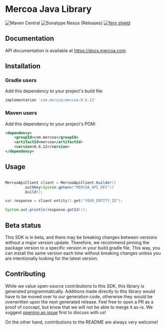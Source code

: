 # Mercoa Java Library

![Maven Central](https://img.shields.io/maven-central/v/com.mercoa/mercoa) 
![Sonatype Nexus (Releases)](https://img.shields.io/nexus/r/com.mercoa/mercoa?server=https%3A%2F%2Fs01.oss.sonatype.org)
[![fern shield](https://img.shields.io/badge/%F0%9F%8C%BF-SDK%20generated%20by%20Fern-brightgreen)](https://buildwithfern.com/?utm_source=mercoa-finance/java/readme)

## Documentation

API documentation is available at <https://docs.mercoa.com>.

## Installation

### Gradle users

Add this dependency to your project's build file:

```groovy
implementation 'com.mercoa:mercoa:0.6.12'
```

### Maven users

Add this dependency to your project's POM:

```xml
<dependency>
    <groupId>com.mercoa</groupId>
    <artifactId>mercoa</artifactId>
    <version>0.6.12</version>
</dependency>
```

## Usage

```java

MercoaApiClient client = MercoaApiClient.builder()
        .authKey(System.getenv("MERCOA_API_KEY"))
        .build();

var response = client.entity().get("YOUR_ENTITY_ID");

System.out.println(response.getId());
```

## Beta status

This SDK is in beta, and there may be breaking changes between versions without a major version update. Therefore, we recommend pinning the package version to a specific version in your build.gradle file. This way, you can install the same version each time without breaking changes unless you are intentionally looking for the latest version.

## Contributing

While we value open-source contributions to this SDK, this library is generated programmatically. Additions made directly to this library would have to be moved over to our generation code, otherwise they would be overwritten upon the next generated release. Feel free to open a PR as a proof of concept, but know that we will not be able to merge it as-is. We suggest [opening an issue](https://github.com/mercoa-finance/java) first to discuss with us!

On the other hand, contributions to the README are always very welcome!
